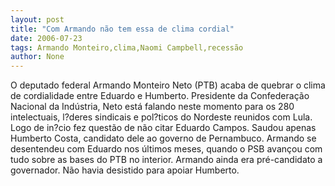 ```yaml
---
layout: post
title: "Com Armando não tem essa de clima cordial"
date: 2006-07-23
tags: Armando Monteiro,clima,Naomi Campbell,recessão
author: None
---
```

O deputado federal Armando Monteiro Neto (PTB) acaba de quebrar o clima de cordialidade entre Eduardo e Humberto.
Presidente da Confederação Nacional da Indústria,&nbsp;Neto está falando neste momento para os 280 intelectuais, l?deres sindicais e pol?ticos do Nordeste reunidos com Lula.
Logo de in?cio fez questão de não citar Eduardo Campos. Saudou apenas Humberto Costa, candidato dele ao governo de Pernambuco.
Armando se desentendeu com Eduardo nos últimos meses, quando o PSB avançou com tudo sobre as bases do PTB no interior. Armando ainda era pré-candidato a governador. Não havia desistido para apoiar Humberto. 